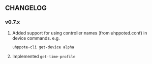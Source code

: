## CHANGELOG

### v0.7.x

1. Added support for using controller names (from uhppoted.conf) in device commands. e.g. 
   ```
   uhppote-cli get-device alpha
   ```

2. Implemented `get-time-profile`